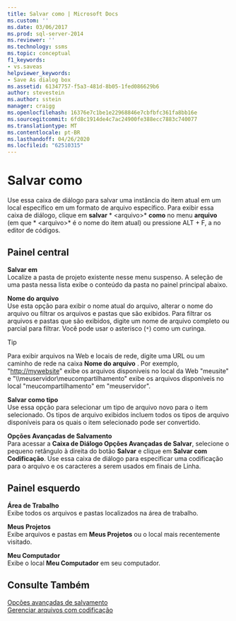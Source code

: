 ```yaml
---
title: Salvar como | Microsoft Docs
ms.custom: ''
ms.date: 03/06/2017
ms.prod: sql-server-2014
ms.reviewer: ''
ms.technology: ssms
ms.topic: conceptual
f1_keywords:
- vs.saveas
helpviewer_keywords:
- Save As dialog box
ms.assetid: 61347757-f5a3-481d-8b05-1fed086629b6
author: stevestein
ms.author: sstein
manager: craigg
ms.openlocfilehash: 16376e7c1be1e22968846e7cbfbfc361fa8bb16e
ms.sourcegitcommit: 6fd8c1914de4c7ac24900fe388ecc7883c740077
ms.translationtype: MT
ms.contentlocale: pt-BR
ms.lasthandoff: 04/26/2020
ms.locfileid: "62510315"
---
```

# <a name="save-as"></a>Salvar como
  Use essa caixa de diálogo para salvar uma instância do item atual em um local específico em um formato de arquivo específico. Para exibir essa caixa de diálogo, clique em **salvar** * \<arquivo>* **como** no menu **arquivo** (em que * \<arquivo>* é o nome do item atual) ou pressione ALT + F, a no editor de códigos.  
  
## <a name="central-panel"></a>Painel central  
 **Salvar em**  
 Localize a pasta de projeto existente nesse menu suspenso. A seleção de uma pasta nessa lista exibe o conteúdo da pasta no painel principal abaixo.  
  
 **Nome do arquivo**  
 Use esta opção para exibir o nome atual do arquivo, alterar o nome do arquivo ou filtrar os arquivos e pastas que são exibidos. Para filtrar os arquivos e pastas que são exibidos, digite um nome de arquivo completo ou parcial para filtrar. Você pode usar o asterisco (`*`) como um curinga.  
  
> [!TIP]
>  Para exibir arquivos na Web e locais de rede, digite uma URL ou um caminho de rede na caixa **Nome do arquivo** . Por exemplo, "<http://mywebsite>" exibe os arquivos disponíveis no local da Web "meusite" e "\\\meuservidor\meucompartilhamento" exibe os arquivos disponíveis no local "meucompartilhamento" em "meuservidor".  
  
 **Salvar como tipo**  
 Use essa opção para selecionar um tipo de arquivo novo para o item selecionado. Os tipos de arquivo exibidos incluem todos os tipos de arquivo disponíveis para os quais o item selecionado pode ser convertido.  
  
 **Opções Avançadas de Salvamento**  
 Para acessar a **Caixa de Diálogo Opções Avançadas de Salvar**, selecione o pequeno retângulo à direita do botão **Salvar** e clique em **Salvar com Codificação**. Use essa caixa de diálogo para especificar uma codificação para o arquivo e os caracteres a serem usados em finais de Linha.  
  
## <a name="left-panel"></a>Painel esquerdo  
 **Área de Trabalho**  
 Exibe todos os arquivos e pastas localizados na área de trabalho.  
  
 **Meus Projetos**  
 Exibe arquivos e pastas em **Meus Projetos** ou o local mais recentemente visitado.  
  
 **Meu Computador**  
 Exibe o local **Meu Computador** em seu computador.  
  
## <a name="see-also"></a>Consulte Também  
 [Opções avançadas de salvamento](advanced-save-options.md)   
 [Gerenciar arquivos com codificação](../solution/manage-files-with-encoding.md)  
  
  
